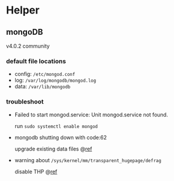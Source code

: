 # Helper

## mongoDB

v4.0.2 community

### default file locations

- config: `/etc/mongod.conf`
- log: `/var/log/mongodb/mongod.log`
- data: `/var/lib/mongodb`

### troubleshoot

- Failed to start mongod.service: Unit mongod.service not found.

  run `sudo systemctl enable mongod`

- mongodb shutting down with code:62

  upgrade existing data files @[ref](https://docs.mongodb.com/manual/release-notes/3.6/#upgrade-procedures)

- warning about `/sys/kernel/mm/transparent_hugepage/defrag`

  disable THP @[ref](https://docs.mongodb.com/manual/tutorial/transparent-huge-pages/)
